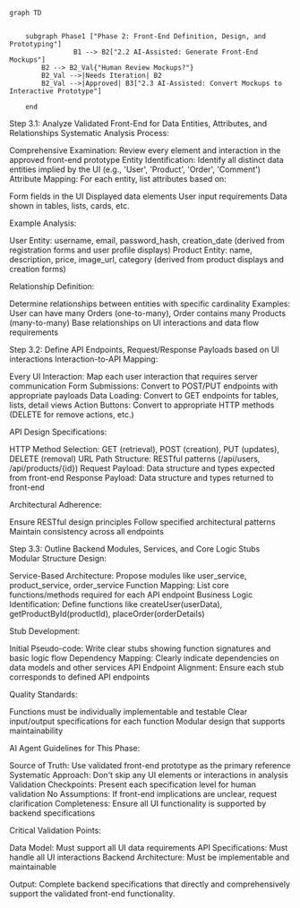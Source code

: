 
```mermaid
graph TD
    
    
    subgraph Phase1 ["Phase 2: Front-End Definition, Design, and Prototyping"]
                B1 --> B2["2.2 AI-Assisted: Generate Front-End Mockups"]
        B2 --> B2_Val{"Human Review Mockups?"}
        B2_Val -->|Needs Iteration| B2
        B2_Val -->|Approved| B3["2.3 AI-Assisted: Convert Mockups to Interactive Prototype"]
        
    end
```

Step 3.1: Analyze Validated Front-End for Data Entities, Attributes, and Relationships
Systematic Analysis Process:

Comprehensive Examination: Review every element and interaction in the approved front-end prototype
Entity Identification: Identify all distinct data entities implied by the UI (e.g., 'User', 'Product', 'Order', 'Comment')
Attribute Mapping: For each entity, list attributes based on:

Form fields in the UI
Displayed data elements
User input requirements
Data shown in tables, lists, cards, etc.



Example Analysis:

User Entity: username, email, password_hash, creation_date (derived from registration forms and user profile displays)
Product Entity: name, description, price, image_url, category (derived from product displays and creation forms)

Relationship Definition:

Determine relationships between entities with specific cardinality
Examples: User can have many Orders (one-to-many), Order contains many Products (many-to-many)
Base relationships on UI interactions and data flow requirements

Step 3.2: Define API Endpoints, Request/Response Payloads based on UI interactions
Interaction-to-API Mapping:

Every UI Interaction: Map each user interaction that requires server communication
Form Submissions: Convert to POST/PUT endpoints with appropriate payloads
Data Loading: Convert to GET endpoints for tables, lists, detail views
Action Buttons: Convert to appropriate HTTP methods (DELETE for remove actions, etc.)

API Design Specifications:

HTTP Method Selection: GET (retrieval), POST (creation), PUT (updates), DELETE (removal)
URL Path Structure: RESTful patterns (/api/users, /api/products/{id})
Request Payload: Data structure and types expected from front-end
Response Payload: Data structure and types returned to front-end

Architectural Adherence:

Ensure RESTful design principles
Follow specified architectural patterns
Maintain consistency across all endpoints

Step 3.3: Outline Backend Modules, Services, and Core Logic Stubs
Modular Structure Design:

Service-Based Architecture: Propose modules like user_service, product_service, order_service
Function Mapping: List core functions/methods required for each API endpoint
Business Logic Identification: Define functions like createUser(userData), getProductById(productId), placeOrder(orderDetails)

Stub Development:

Initial Pseudo-code: Write clear stubs showing function signatures and basic logic flow
Dependency Mapping: Clearly indicate dependencies on data models and other services
API Endpoint Alignment: Ensure each stub corresponds to defined API endpoints

Quality Standards:

Functions must be individually implementable and testable
Clear input/output specifications for each function
Modular design that supports maintainability

AI Agent Guidelines for This Phase:

Source of Truth: Use validated front-end prototype as the primary reference
Systematic Approach: Don't skip any UI elements or interactions in analysis
Validation Checkpoints: Present each specification level for human validation
No Assumptions: If front-end implications are unclear, request clarification
Completeness: Ensure all UI functionality is supported by backend specifications

Critical Validation Points:

Data Model: Must support all UI data requirements
API Specifications: Must handle all UI interactions
Backend Architecture: Must be implementable and maintainable

Output: Complete backend specifications that directly and comprehensively support the validated front-end functionality.